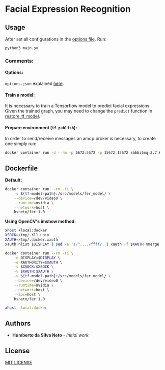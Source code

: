 # Facial Expression Recognition

## Usage

After set all configurations in the [options file](options.json). Run:

```sh
python3 main.py
```

### Comments:

#### Options:

`options.json` explained [here](options.md).

#### Train a model:

It is necessary to train a Tensorflow model to predict facial expressions. Given the trained graph, you may need to change the `predict` function in [restore_tf_model](scripts/restore_tf_model.py). 

#### Prepare environment (`if publish`):

In order to send/receive messages an amqp broker is necessary, to create one simply run:

```sh
docker container run -d --rm -p 5672:5672 -p 15672:15672 rabbitmq:3.7.6-management
```


## Dockerfile

**Default:**

```sh
docker container run --rm -ti \
    -v ${tf-model-path}:/src/models/fer_model/ \
    --device=/dev/video0 \
    --runtime=nvidia \
    --network=host \
    hsneto/fer:1.0
```

**Using OpenCV's imshow method:**

```sh
xhost +local:docker
XSOCK=/tmp/.X11-unix
XAUTH=/tmp/.docker.xauth
xauth nlist $DISPLAY | sed -e 's/^..../ffff/' | xauth -f $XAUTH nmerge -

docker container run --rm -ti \
    -e DISPLAY=$DISPLAY \
    -e XAUTHORITY=$XAUTH \
    -v $XSOCK:$XSOCK \
    -v $XAUTH:$XAUTH \
    -v ${tf-model-path}:/src/models/fer_model/ \
    --device=/dev/video0 \
    --runtime=nvidia \
    --network=host \
    --ipc=host \
    hsneto/fer:1.0

xhost -local:docker
```

## Authors

* **Humberto da Silva Neto** - *Initial work*

## License

[MIT LICENSE](LICENSE)
